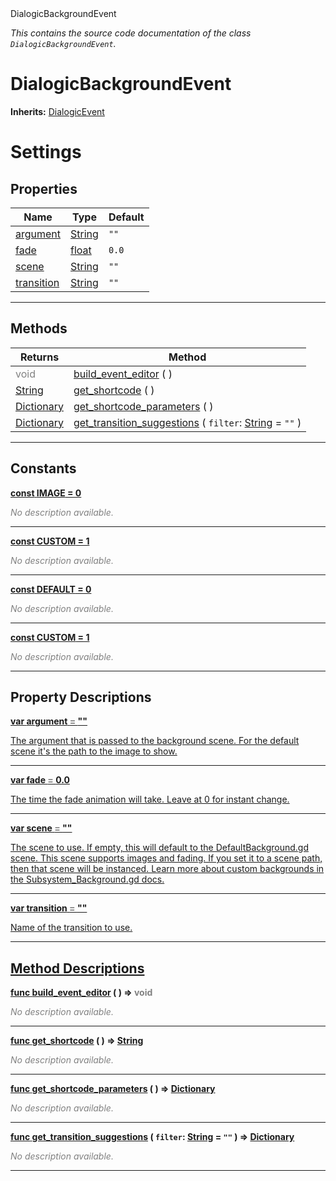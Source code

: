 
<div class="header-banner purple">
<div class="header-label purple">DialogicBackgroundEvent</div>
</div>

*This contains the source code documentation of the class `DialogicBackgroundEvent`.*
        
# DialogicBackgroundEvent
**Inherits:** [DialogicEvent](class_dialogicevent.md)

# Settings
## Properties
Name | Type | Default 
--- | --- | --- 
[<span class="hljs-title">argument</span>](#property-argument) | [String](https://docs.godotengine.org/en/latest/classes/class_string.html#class-string) |  `""` 
[<span class="hljs-title">fade</span>](#property-fade) | [float](https://docs.godotengine.org/en/latest/classes/class_float.html#class-float) |  `0.0` 
[<span class="hljs-title">scene</span>](#property-scene) | [String](https://docs.godotengine.org/en/latest/classes/class_string.html#class-string) |  `""` 
[<span class="hljs-title">transition</span>](#property-transition) | [String](https://docs.godotengine.org/en/latest/classes/class_string.html#class-string) |  `""` 
--- 

## Methods
Returns | Method 
--- | --- 
<span style = "color: gray">void</span> | [<span class="hljs-title">build_event_editor</span>](#property-build_event_editor) ( ) 
<span class="hljs-attribute">[String](https://docs.godotengine.org/en/latest/classes/class_string.html#class-string)</span> | [<span class="hljs-title">get_shortcode</span>](#property-get_shortcode) ( ) 
<span class="hljs-attribute">[Dictionary](https://docs.godotengine.org/en/latest/classes/class_dictionary.html#class-dictionary)</span> | [<span class="hljs-title">get_shortcode_parameters</span>](#property-get_shortcode_parameters) ( ) 
<span class="hljs-attribute">[Dictionary](https://docs.godotengine.org/en/latest/classes/class_dictionary.html#class-dictionary)</span> | [<span class="hljs-title">get_transition_suggestions</span>](#property-get_transition_suggestions) ( `filter`: [String](https://docs.godotengine.org/en/latest/classes/class_string.html#class-string) = `""` ) 
--- 
## Constants


<a class="header" id="constant-IMAGE" href="#constant-IMAGE">**<span class="hljs-attribute">const</span> <span class="hljs-title">IMAGE</span><span class="hljs-comment"> = 0</span>**</a>



 <span style = "color: gray">*No description available.*</span> 

---


<a class="header" id="constant-CUSTOM" href="#constant-CUSTOM">**<span class="hljs-attribute">const</span> <span class="hljs-title">CUSTOM</span><span class="hljs-comment"> = 1</span>**</a>



 <span style = "color: gray">*No description available.*</span> 

---


<a class="header" id="constant-DEFAULT" href="#constant-DEFAULT">**<span class="hljs-attribute">const</span> <span class="hljs-title">DEFAULT</span><span class="hljs-comment"> = 0</span>**</a>



 <span style = "color: gray">*No description available.*</span> 

---


<a class="header" id="constant-CUSTOM" href="#constant-CUSTOM">**<span class="hljs-attribute">const</span> <span class="hljs-title">CUSTOM</span><span class="hljs-comment"> = 1</span>**</a>



 <span style = "color: gray">*No description available.*</span> 

---
## Property Descriptions



<a class="header" id="property-argument" href="#property-argument">**<span class="hljs-attribute">var</span> <span class="hljs-title">argument</span> <span style = "color: gray"> = </span> ""** 



The argument that is passed to the background scene. For the default scene it's the path to the image to show.

---



<a class="header" id="property-fade" href="#property-fade">**<span class="hljs-attribute">var</span> <span class="hljs-title">fade</span> <span style = "color: gray"> = </span> 0.0** 



The time the fade animation will take. Leave at 0 for instant change.

---



<a class="header" id="property-scene" href="#property-scene">**<span class="hljs-attribute">var</span> <span class="hljs-title">scene</span> <span style = "color: gray"> = </span> ""** 



The scene to use. If empty, this will default to the DefaultBackground.gd scene. This scene supports images and fading. If you set it to a scene path, then that scene will be instanced. Learn more about custom backgrounds in the Subsystem_Background.gd docs.

---



<a class="header" id="property-transition" href="#property-transition">**<span class="hljs-attribute">var</span> <span class="hljs-title">transition</span> <span style = "color: gray"> = </span> ""** 



Name of the transition to use.

---

## Method Descriptions



<a class="header" id="method-build_event_editor" href="#method-build_event_editor">**<span class="hljs-attribute">func</span> [<span class="hljs-title">build_event_editor</span>](#property-build_event_editor) ( )</a>  ⇒ <span style = "color: gray">void</span>** 



 <span style = "color: gray">*No description available.*</span> 

---



<a class="header" id="method-get_shortcode" href="#method-get_shortcode">**<span class="hljs-attribute">func</span> [<span class="hljs-title">get_shortcode</span>](#property-get_shortcode) ( )</a>  ⇒ <span class="hljs-attribute">[String](https://docs.godotengine.org/en/latest/classes/class_string.html#class-string)</span>** 



 <span style = "color: gray">*No description available.*</span> 

---



<a class="header" id="method-get_shortcode_parameters" href="#method-get_shortcode_parameters">**<span class="hljs-attribute">func</span> [<span class="hljs-title">get_shortcode_parameters</span>](#property-get_shortcode_parameters) ( )</a>  ⇒ <span class="hljs-attribute">[Dictionary](https://docs.godotengine.org/en/latest/classes/class_dictionary.html#class-dictionary)</span>** 



 <span style = "color: gray">*No description available.*</span> 

---



<a class="header" id="method-get_transition_suggestions" href="#method-get_transition_suggestions">**<span class="hljs-attribute">func</span> [<span class="hljs-title">get_transition_suggestions</span>](#property-get_transition_suggestions) ( `filter`: [String](https://docs.godotengine.org/en/latest/classes/class_string.html#class-string) = `""` )</a>  ⇒ <span class="hljs-attribute">[Dictionary](https://docs.godotengine.org/en/latest/classes/class_dictionary.html#class-dictionary)</span>** 



 <span style = "color: gray">*No description available.*</span> 

---

